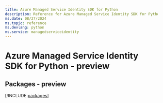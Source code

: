 ```yaml
---
title: Azure Managed Service Identity SDK for Python
description: Reference for Azure Managed Service Identity SDK for Python
ms.date: 08/27/2024
ms.topic: reference
ms.devlang: python
ms.service: managedserviceidentity
---
```

# Azure Managed Service Identity SDK for Python - preview
## Packages - preview
[!INCLUDE [packages](managed-service-identity-index.md)]